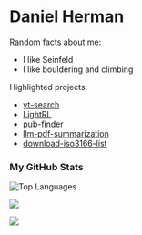 <!-- The (first) h1 will be used as the <title> of the HTML page -->
# Daniel Herman

Random facts about me:
- I like Seinfeld
- I like bouldering and climbing

Highlighted projects:
- [yt-search](https://github.com/detrin/yt-search)
- [LightRL](https://github.com/detrin/lightrl) 
- [pub-finder](https://github.com/detrin/pub-finder)
- [llm-pdf-summarization](https://github.com/detrin/llm-pdf-summarization)
- [download-iso3166-list](https://github.com/detrin/download-iso3166-list)

### My GitHub Stats

<img src="https://github-readme-stats.vercel.app/api/top-langs/?username=detrin&langs_count=5&title_color=ffffff&text_color=ffffff&icon_color=0891b2&bg_color=1c1917&locale=en&custom_title=Top%20Languages&hide=css,html,Dockerfile,Roff,Jupyter+Notebook,TeX" alt="Top Languages" /></a>


<a href="http://www.github.com/detrin"><img src="https://github-readme-streak-stats.herokuapp.com/?user=detrin&theme=dark#gh-dark-mode-only" /></a>

<!-- <a href="https://leetcode.com/daniel_herman/" target="_blank">
        <img src="https://leetcard.jacoblin.cool/daniel_herman?show_rank=false" alt="Leetcode Stats"/>
</a> -->

<a href="http://www.github.com/detrin"><img src="https://komarev.com/ghpvc/?username=detrin&label=Profile%20views&color=0e75b6&style=flatt" /></a>
